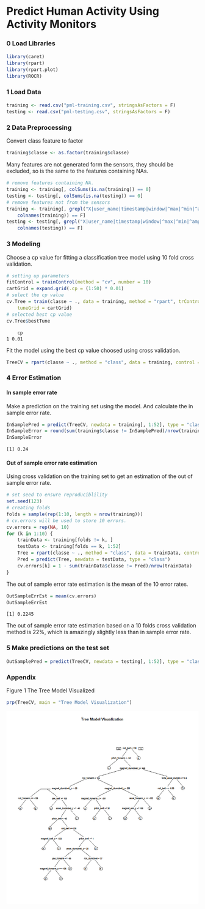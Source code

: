 


Predict Human Activity Using Activity Monitors
========================================================
### 0 Load Libraries

```r
library(caret)
library(rpart)
library(rpart.plot)
library(ROCR)
```

### 1 Load Data

```r
training <- read.csv("pml-training.csv", stringsAsFactors = F)
testing <- read.csv("pml-testing.csv", stringsAsFactors = F)
```

### 2 Data Preprocessing
Convert class feature to factor

```r
training$classe <- as.factor(training$classe)
```

Many features are not generated form the sensors, they should be excluded, so is the same to the features containing NAs.

```r
# remove features containing NA.
training <- training[, colSums(is.na(training)) == 0]
testing <- testing[, colSums(is.na(testing)) == 0]
# remove features not from the sensors
training <- training[, grepl("X|user_name|timestamp|window|^max|^min|^ampl|^var|^avg|^stdd|^ske|^kurt", 
    colnames(training)) == F]
testing <- testing[, grepl("X|user_name|timestamp|window|^max|^min|^ampl|^var|^avg|^stdd|^ske|^kurt", 
    colnames(testing)) == F]
```

### 3 Modeling
Choose a cp value for fitting a classification tree model using 10 fold cross validation. 

```r
# setting up parameters
fitControl = trainControl(method = "cv", number = 10)
cartGrid = expand.grid(.cp = (1:50) * 0.01)
# select the cp value
cv.Tree = train(classe ~ ., data = training, method = "rpart", trControl = fitControl, 
    tuneGrid = cartGrid)
# selected best cp value
cv.Tree$bestTune
```

```
    cp
1 0.01
```

Fit the model using the best cp value choosed using cross validation.

```r
TreeCV = rpart(classe ~ ., method = "class", data = training, control = rpart.control(cp = cv.Tree$bestTune))
```

### 4 Error Estimation
#### In sample error rate
Make a prediction on the training set using the model. And calculate the in sample error rate.

```r
InSamplePred = predict(TreeCV, newdata = training[, 1:52], type = "class")
InSampleError = round(sum(training$classe != InSamplePred)/nrow(training), 2)
InSampleError
```

```
[1] 0.24
```

#### Out of sample error rate estimation
Using cross validation on the training set to get an estimation of the out of sample error rate.

```r
# set seed to ensure reproduciblility
set.seed(123)
# creating folds
folds = sample(rep(1:10, length = nrow(training)))
# cv.errors will be used to store 10 errors.
cv.errors = rep(NA, 10)
for (k in 1:10) {
    trainData <- training[folds != k, ]
    testData <- training[folds == k, 1:52]
    Tree = rpart(classe ~ ., method = "class", data = trainData, control = rpart.control(cp = cv.Tree$bestTune))
    Pred = predict(Tree, newdata = testData, type = "class")
    cv.errors[k] = 1 - sum(trainData$classe != Pred)/nrow(trainData)
}
```

The out of sample error rate estimation is the mean of the 10 error rates.

```r
OutSampleErrEst = mean(cv.errors)
OutSampleErrEst
```

```
[1] 0.2245
```

The out of sample error rate estimation based on a 10 folds cross validation method is 22%, which is amazingly slightly less than in sample error rate.
### 5 Make predictions on the test set

```r
OutSamplePred = predict(TreeCV, newdata = testing[, 1:52], type = "class")
```

### Appendix
Figure 1 The Tree Model Visualized

```r
prp(TreeCV, main = "Tree Model Visualization")
```

![plot of chunk unnamed-chunk-11](figure/unnamed-chunk-11.png) 

